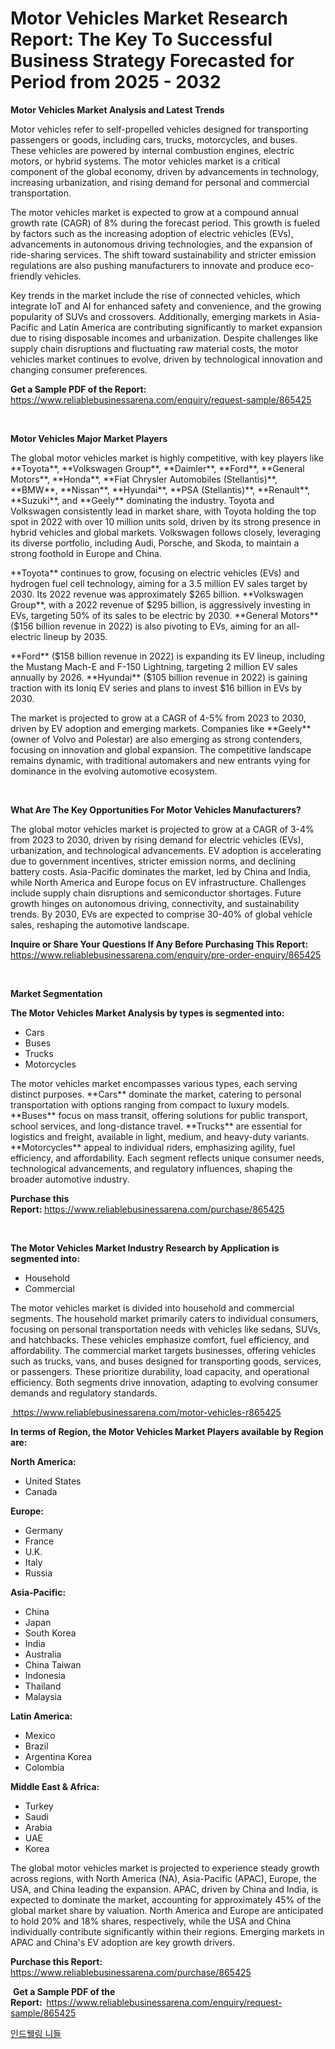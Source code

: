 <p><h1>Motor Vehicles Market Research Report: The Key To Successful Business Strategy Forecasted for Period from 2025 - 2032</h1></p><p><strong>Motor Vehicles Market Analysis and Latest Trends</strong></p>
<p><p>Motor vehicles refer to self-propelled vehicles designed for transporting passengers or goods, including cars, trucks, motorcycles, and buses. These vehicles are powered by internal combustion engines, electric motors, or hybrid systems. The motor vehicles market is a critical component of the global economy, driven by advancements in technology, increasing urbanization, and rising demand for personal and commercial transportation.</p><p>The motor vehicles market is expected to grow at a compound annual growth rate (CAGR) of 8% during the forecast period. This growth is fueled by factors such as the increasing adoption of electric vehicles (EVs), advancements in autonomous driving technologies, and the expansion of ride-sharing services. The shift toward sustainability and stricter emission regulations are also pushing manufacturers to innovate and produce eco-friendly vehicles.</p><p>Key trends in the market include the rise of connected vehicles, which integrate IoT and AI for enhanced safety and convenience, and the growing popularity of SUVs and crossovers. Additionally, emerging markets in Asia-Pacific and Latin America are contributing significantly to market expansion due to rising disposable incomes and urbanization. Despite challenges like supply chain disruptions and fluctuating raw material costs, the motor vehicles market continues to evolve, driven by technological innovation and changing consumer preferences.</p></p>
<p><strong>Get a Sample PDF of the Report:&nbsp;</strong> <a href="https://www.reliablebusinessarena.com/enquiry/request-sample/865425?utm_campaign=1909&utm_medium=2&utm_source=Github&utm_content=ia&utm_term=23012025&utm_id=motor-vehicles">https://www.reliablebusinessarena.com/enquiry/request-sample/865425</a></p>
<p>&nbsp;</p>
<p><strong>Motor Vehicles Major Market Players</strong></p>
<p><p>The global motor vehicles market is highly competitive, with key players like **Toyota**, **Volkswagen Group**, **Daimler**, **Ford**, **General Motors**, **Honda**, **Fiat Chrysler Automobiles (Stellantis)**, **BMW**, **Nissan**, **Hyundai**, **PSA (Stellantis)**, **Renault**, **Suzuki**, and **Geely** dominating the industry. Toyota and Volkswagen consistently lead in market share, with Toyota holding the top spot in 2022 with over 10 million units sold, driven by its strong presence in hybrid vehicles and global markets. Volkswagen follows closely, leveraging its diverse portfolio, including Audi, Porsche, and Skoda, to maintain a strong foothold in Europe and China.</p><p>**Toyota** continues to grow, focusing on electric vehicles (EVs) and hydrogen fuel cell technology, aiming for a 3.5 million EV sales target by 2030. Its 2022 revenue was approximately $265 billion. **Volkswagen Group**, with a 2022 revenue of $295 billion, is aggressively investing in EVs, targeting 50% of its sales to be electric by 2030. **General Motors** ($156 billion revenue in 2022) is also pivoting to EVs, aiming for an all-electric lineup by 2035.</p><p>**Ford** ($158 billion revenue in 2022) is expanding its EV lineup, including the Mustang Mach-E and F-150 Lightning, targeting 2 million EV sales annually by 2026. **Hyundai** ($105 billion revenue in 2022) is gaining traction with its Ioniq EV series and plans to invest $16 billion in EVs by 2030.</p><p>The market is projected to grow at a CAGR of 4-5% from 2023 to 2030, driven by EV adoption and emerging markets. Companies like **Geely** (owner of Volvo and Polestar) are also emerging as strong contenders, focusing on innovation and global expansion. The competitive landscape remains dynamic, with traditional automakers and new entrants vying for dominance in the evolving automotive ecosystem.</p></p>
<p>&nbsp;</p>
<p><strong>What Are The Key Opportunities For Motor Vehicles Manufacturers?</strong></p>
<p><p>The global motor vehicles market is projected to grow at a CAGR of 3-4% from 2023 to 2030, driven by rising demand for electric vehicles (EVs), urbanization, and technological advancements. EV adoption is accelerating due to government incentives, stricter emission norms, and declining battery costs. Asia-Pacific dominates the market, led by China and India, while North America and Europe focus on EV infrastructure. Challenges include supply chain disruptions and semiconductor shortages. Future growth hinges on autonomous driving, connectivity, and sustainability trends. By 2030, EVs are expected to comprise 30-40% of global vehicle sales, reshaping the automotive landscape.</p></p>
<p><strong>Inquire or Share Your Questions If Any Before Purchasing This Report:</strong> <a href="https://www.reliablebusinessarena.com/enquiry/pre-order-enquiry/865425?utm_campaign=1909&utm_medium=2&utm_source=Github&utm_content=ia&utm_term=23012025&utm_id=motor-vehicles">https://www.reliablebusinessarena.com/enquiry/pre-order-enquiry/865425</a></p>
<p>&nbsp;</p>
<p><strong>Market Segmentation</strong></p>
<p><strong>The Motor Vehicles Market Analysis by types is segmented into:</strong></p>
<p><ul><li>Cars</li><li>Buses</li><li>Trucks</li><li>Motorcycles</li></ul></p>
<p><p>The motor vehicles market encompasses various types, each serving distinct purposes. **Cars** dominate the market, catering to personal transportation with options ranging from compact to luxury models. **Buses** focus on mass transit, offering solutions for public transport, school services, and long-distance travel. **Trucks** are essential for logistics and freight, available in light, medium, and heavy-duty variants. **Motorcycles** appeal to individual riders, emphasizing agility, fuel efficiency, and affordability. Each segment reflects unique consumer needs, technological advancements, and regulatory influences, shaping the broader automotive industry.</p></p>
<p><strong>Purchase this Report:&nbsp;</strong><a href="https://www.reliablebusinessarena.com/purchase/865425?utm_campaign=1909&utm_medium=2&utm_source=Github&utm_content=ia&utm_term=23012025&utm_id=motor-vehicles">https://www.reliablebusinessarena.com/purchase/865425</a></p>
<p>&nbsp;</p>
<p><strong>The Motor Vehicles Market Industry Research by Application is segmented into:</strong></p>
<p><ul><li>Household</li><li>Commercial</li></ul></p>
<p><p>The motor vehicles market is divided into household and commercial segments. The household market primarily caters to individual consumers, focusing on personal transportation needs with vehicles like sedans, SUVs, and hatchbacks. These vehicles emphasize comfort, fuel efficiency, and affordability. The commercial market targets businesses, offering vehicles such as trucks, vans, and buses designed for transporting goods, services, or passengers. These prioritize durability, load capacity, and operational efficiency. Both segments drive innovation, adapting to evolving consumer demands and regulatory standards.</p></p>
<p><a href="https://www.reliablebusinessarena.com/motor-vehicles-r865425?utm_campaign=1909&utm_medium=2&utm_source=Github&utm_content=ia&utm_term=23012025&utm_id=motor-vehicles">&nbsp;https://www.reliablebusinessarena.com/motor-vehicles-r865425</a></p>
<p><strong>In terms of Region, the Motor Vehicles Market Players available by Region are:</strong></p>
<p>
    <p> <strong> North America: </strong>
        <ul>
            <li>United States</li>
            <li>Canada</li>
        </ul>
        </p> 
    <p> <strong> Europe: </strong>
        <ul>
            <li>Germany</li>
            <li>France</li>
            <li>U.K.</li>
            <li>Italy</li>
            <li>Russia</li>
        </ul>
        </p> 
    <p> <strong> Asia-Pacific: </strong>
        <ul>
            <li>China</li>
            <li>Japan</li>
            <li>South Korea</li>
            <li>India</li>
            <li>Australia</li>
            <li>China Taiwan</li>
            <li>Indonesia</li>
            <li>Thailand</li>
            <li>Malaysia</li>
        </ul>
        </p> 
    <p> <strong> Latin America: </strong>
        <ul>
            <li>Mexico</li>
            <li>Brazil</li>
            <li>Argentina Korea</li>
            <li>Colombia</li>
        </ul>
        </p> 
    <p> <strong> Middle East & Africa: </strong>
        <ul>
            <li>Turkey</li>
            <li>Saudi</li>
            <li>Arabia</li>
            <li>UAE</li>
            <li>Korea</li>
        </ul>
    </p>
    </p>
<p><p>The global motor vehicles market is projected to experience steady growth across regions, with North America (NA), Asia-Pacific (APAC), Europe, the USA, and China leading the expansion. APAC, driven by China and India, is expected to dominate the market, accounting for approximately 45% of the global market share by valuation. North America and Europe are anticipated to hold 20% and 18% shares, respectively, while the USA and China individually contribute significantly within their regions. Emerging markets in APAC and China's EV adoption are key growth drivers.</p></p>
<p><strong>Purchase this Report: </strong><a href="https://www.reliablebusinessarena.com/purchase/865425?utm_campaign=1909&utm_medium=2&utm_source=Github&utm_content=ia&utm_term=23012025&utm_id=motor-vehicles">https://www.reliablebusinessarena.com/purchase/865425</a></p>
<p>&nbsp;<strong>Get a Sample PDF of the Report:&nbsp;&nbsp;</strong><a href="https://www.reliablebusinessarena.com/enquiry/request-sample/865425?utm_campaign=1909&utm_medium=2&utm_source=Github&utm_content=ia&utm_term=23012025&utm_id=motor-vehicles">https://www.reliablebusinessarena.com/enquiry/request-sample/865425</a></p>
<p><strong></strong></p>
<p><p><a href="https://github.com/laholand/Market-Research-Report-List-6/blob/main/529590233279.md?utm_campaign=1909&utm_medium=2&utm_source=Github&utm_content=ia&utm_term=23012025&utm_id=motor-vehicles">인드웰링 니들</a></p></p>